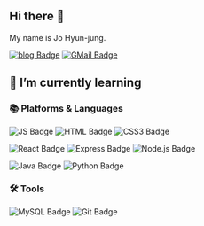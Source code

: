 ## Hi there 👋
My name is Jo Hyun-jung.

[![blog Badge](https://img.shields.io/badge/blog-FF5722.svg?&logo=Blogger&logoColor=white&link=https://velog.io/@hyeom1027)](https://velog.io/@hyeom1027)
[![GMail Badge](https://img.shields.io/badge/GMail-EA4335.svg?&logo=GMail&logoColor=white&link=https://velog.io/@hyeom1027)](mailto:hyeom1027@gmail.com)

## 🌱 I’m currently learning

### 📚 Platforms & Languages 

![JS Badge](https://img.shields.io/badge/JavaScript-F7DF1E.svg?&logo=JavaScript&logoColor=black)
![HTML Badge](https://img.shields.io/badge/HTML-E34F26.svg?&logo=HTML5&logoColor=white)
![CSS3 Badge](https://img.shields.io/badge/CSS-1572B6.svg?&logo=CSS3&logoColor=white)

![React Badge](https://img.shields.io/badge/React-61DAFB.svg?&logo=React&logoColor=black)
![Express Badge](https://img.shields.io/badge/Express-000000.svg?&logo=Express&logoColor=white)
![Node.js Badge](https://img.shields.io/badge/Node.js-339933.svg?&logo=Node.js&logoColor=white)


![Java Badge](https://img.shields.io/badge/Java-007396.svg?&logo=Java&logoColor=white)
![Python Badge](https://img.shields.io/badge/Python-3776AB.svg?&logo=Python&logoColor=white)

### 🛠 Tools 
![MySQL Badge](https://img.shields.io/badge/MySQL-4479A1.svg?&logo=MySQL&logoColor=white)
![Git Badge](https://img.shields.io/badge/Git-F05032.svg?&logo=Git&logoColor=white)

### 

<!--
**jyo-jyo/jyo-jyo** is a ✨ _special_ ✨ repository because its `README.md` (this file) appears on your GitHub profile.

Here are some ideas to get you started:

- 🔭 I’m currently working on ...
- 🌱 I’m currently learning ...
- 👯 I’m looking to collaborate on ...
- 🤔 I’m looking for help with ...
- 💬 Ask me about ...
- 📫 How to reach me: ...
- 😄 Pronouns: ...
- ⚡ Fun fact: ...
-->
